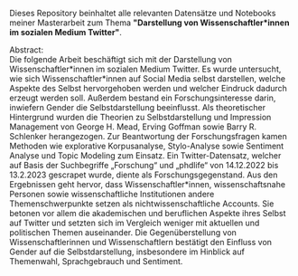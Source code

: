 Dieses Repository beinhaltet alle relevanten Datensätze und Notebooks meiner Masterarbeit zum Thema **"Darstellung von Wissenschaftler\*innen im sozialen Medium Twitter"**.

Abstract:  
Die folgende Arbeit beschäftigt sich mit der Darstellung von Wissenschaftler\*innen im sozialen Medium Twitter. Es wurde untersucht, wie sich Wissenschaftler\*innen auf Social Media selbst darstellen, welche Aspekte des Selbst hervorgehoben werden und welcher Eindruck dadurch erzeugt werden soll. Außerdem  bestand ein Forschungsinteresse darin, inwiefern Gender die Selbstdarstellung beeinflusst. Als theoretischer Hintergrund wurden die Theorien zu Selbstdarstellung und Impression Management von George H. Mead, Erving Goffman sowie Barry R. Schlenker herangezogen. Zur Beantwortung der Forschungsfragen kamen Methoden wie explorative Korpusanalyse, Stylo-Analyse sowie Sentiment Analyse und Topic Modeling zum Einsatz. Ein Twitter-Datensatz, welcher auf Basis der Suchbegriffe „Forschung“ und „phdlife“ von 14.12.2022 bis 13.2.2023 gescrapet wurde, diente als Forschungsgegenstand. Aus den Ergebnissen geht hervor, dass Wissenschaftler*innen, wissenschaftsnahe Personen sowie wissenschaftliche Institutionen andere Themenschwerpunkte setzen als nichtwissenschaftliche Accounts. Sie betonen vor allem die akademischen und beruflichen Aspekte ihres Selbst auf Twitter und setzten sich im Vergleich weniger mit aktuellen und politischen Themen auseinander. Die Gegenüberstellung von Wissenschaftlerinnen und Wissenschaftlern bestätigt den Einfluss von Gender auf die Selbstdarstellung, insbesondere im Hinblick auf Themenwahl, Sprachgebrauch und Sentiment.

